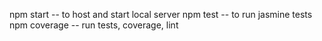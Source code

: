 npm start -- to host and start local server
npm test -- to run jasmine tests
npm coverage -- run tests, coverage, lint